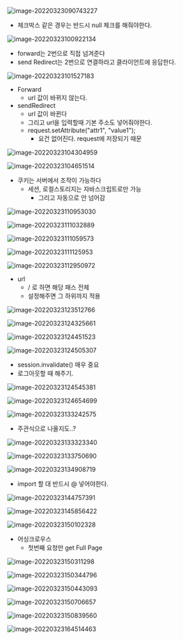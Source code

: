 ![image-20220323090743227](0323.assets/image-20220323090743227.png)

- 체크박스 같은 경우는 반드시 null 체크를 해줘야한다.

![image-20220323100922134](0323.assets/image-20220323100922134.png)

- forward는 2번으로 직접 넘겨준다
- send Redirect는 2번으로 연결하라고 클라이언트에 응답한다.

![image-20220323101527183](0323.assets/image-20220323101527183.png)

- Forward
  - url 값이 바뀌지 않는다.
- sendRedirect
  - url 값이 바뀐다
  - 그리고 url을 입력할때 기본 주소도 넣어줘야한다.
  - request.setAttribute("attr1", "value1");
    - 요건 없어진다. request에 저장되기 때문

![image-20220323104304959](0323.assets/image-20220323104304959.png)

![image-20220323104651514](0323.assets/image-20220323104651514.png)

- 쿠키는 서버에서 조작이 가능하다
  - 세션, 로컬스토리지는 자바스크립트로만 가능
    - 그리고 자동으로 안 넘어감

![image-20220323110953030](0323.assets/image-20220323110953030.png)

![image-20220323111032889](0323.assets/image-20220323111032889.png)

![image-20220323111059573](0323.assets/image-20220323111059573.png)

![image-20220323111125953](0323.assets/image-20220323111125953.png)

![image-20220323112950972](0323.assets/image-20220323112950972.png)

- url
  - / 로 하면 해당 패스 전체
  - 설정해주면 그 하위까지 적용

![image-20220323123512766](0323.assets/image-20220323123512766.png)

![image-20220323124325661](0323.assets/image-20220323124325661.png)

![image-20220323124451523](0323.assets/image-20220323124451523.png)

![image-20220323124505307](0323.assets/image-20220323124505307.png)

- session.invalidate() 매우 중요
- 로그아웃할 때 해주기.

![image-20220323124545381](0323.assets/image-20220323124545381.png)

![image-20220323124654699](0323.assets/image-20220323124654699.png)

![image-20220323133242575](0323.assets/image-20220323133242575.png)

- 주관식으로 나올지도..?

![image-20220323133323340](0323.assets/image-20220323133323340.png)

![image-20220323133750690](0323.assets/image-20220323133750690.png)

![image-20220323134908719](0323.assets/image-20220323134908719.png)

- import 할 대 반드시 @ 넣어야한다.

![image-20220323144757391](0323.assets/image-20220323144757391.png)

![image-20220323145856422](0323.assets/image-20220323145856422.png)

![image-20220323150102328](0323.assets/image-20220323150102328.png)

- 어싱크로우스
  - 첫번째 요청만 get Full Page

![image-20220323150311298](0323.assets/image-20220323150311298.png)

![image-20220323150344796](0323.assets/image-20220323150344796.png)

![image-20220323150443093](0323.assets/image-20220323150443093.png)

![image-20220323150706657](0323.assets/image-20220323150706657.png)

![image-20220323150839560](0323.assets/image-20220323150839560.png)

![image-20220323164514463](0323.assets/image-20220323164514463.png)